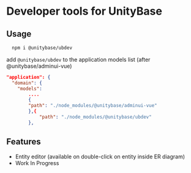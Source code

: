 # Developer tools for UnityBase

## Usage
```bash
  npm i @unitybase/ubdev
```

 add `@unitybase/ubdev` to the application models list (after @unitybase/adminui-vue)

```json
"application": {
  "domain": {
	"models":
	    ....
	    {
		"path": "./node_modules/@unitybase/adminui-vue"
	    },{
	        "path": "./node_modules/@unitybase/ubdev"
	    },
```


## Features
 - Entity editor (available on double-click on entity inside ER diagram)
 - Work In Progress